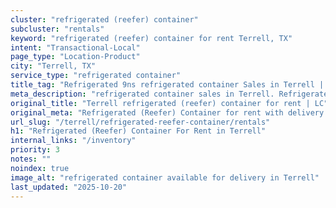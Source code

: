 ```yaml
---
cluster: "refrigerated (reefer) container"
subcluster: "rentals"
keyword: "refrigerated (reefer) container for rent Terrell, TX"
intent: "Transactional-Local"
page_type: "Location-Product"
city: "Terrell, TX"
service_type: "refrigerated container"
title_tag: "Refrigerated 9ns refrigerated container Sales in Terrell | LC Container"
meta_description: "refrigerated container sales in Terrell. Refrigerated containers with climate control. Fast delivery, competitive pricing. Serving refrigerated reefer container area. Quote ID: P0T. Call (214) 524-4168 for your free quote today."
original_title: "Terrell refrigerated (reefer) container for rent | LC"
original_meta: "Refrigerated (Reefer) Container for rent with delivery in Terrell, TX. LC Container — local Since 2003. Get pricing today."
url_slug: "/terrell/refrigerated-reefer-container/rentals"
h1: "Refrigerated (Reefer) Container For Rent in Terrell"
internal_links: "/inventory"
priority: 3
notes: ""
noindex: true
image_alt: "refrigerated container available for delivery in Terrell"
last_updated: "2025-10-20"
---
```


<!-- TODO: Add unique city/inventory copy, images, and internal links here. -->
